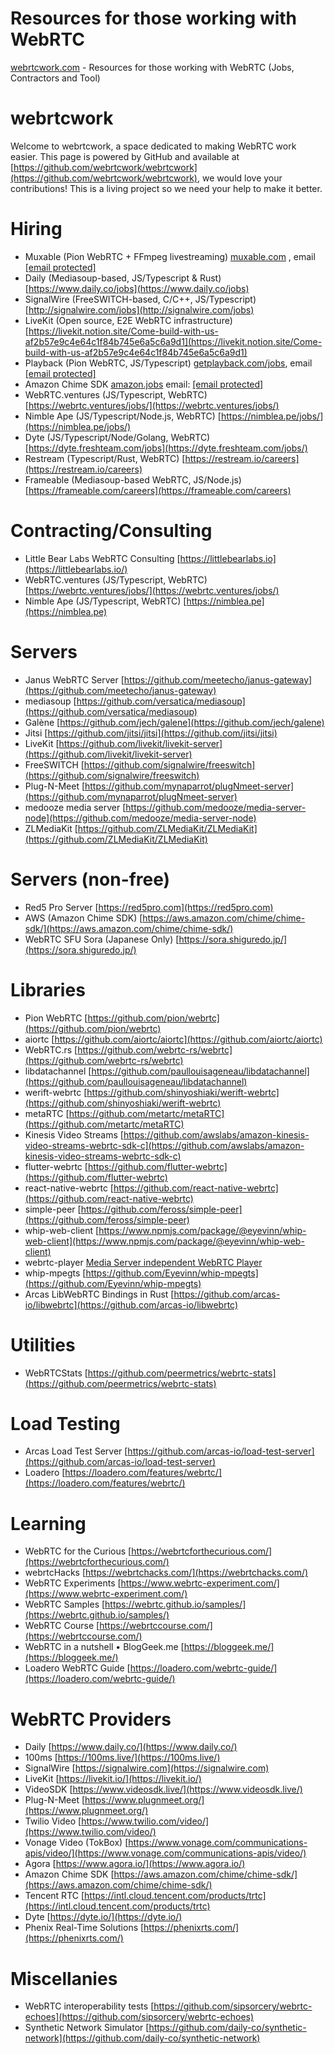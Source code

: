 # Resources for those working with WebRTC
[webrtcwork.com](https://webrtcwork.com/) - Resources for those working with WebRTC (Jobs, Contractors and Tool)


webrtcwork
==========

Welcome to webrtcwork, a space dedicated to making WebRTC work easier. This page is powered by GitHub and available at [https://github.com/webrtcwork/webrtcwork](https://github.com/webrtcwork/webrtcwork), we would love your contributions! This is a living project so we need your help to make it better.

Hiring
======

*   Muxable (Pion WebRTC + FFmpeg livestreaming) [muxable.com](https://muxable.com) , email [\[email protected\]](/cdn-cgi/l/email-protection#751e10031c1b3518000d141719105b161a18)
*   Daily (Mediasoup-based, JS/Typescript & Rust) [https://www.daily.co/jobs](https://www.daily.co/jobs)
*   SignalWire (FreeSWITCH-based, C/C++, JS/Typescript) [http://signalwire.com/jobs](http://signalwire.com/jobs)
*   LiveKit (Open source, E2E WebRTC infrastructure) [https://livekit.notion.site/Come-build-with-us-af2b57e9c4e64c1f84b745e6a5c6a9d1](https://livekit.notion.site/Come-build-with-us-af2b57e9c4e64c1f84b745e6a5c6a9d1)
*   Playback (Pion WebRTC, JS/Typescript) [getplayback.com/jobs](https://www.getplayback.com/jobs/eng-rtc1), email [\[email protected\]](/cdn-cgi/l/email-protection#6706150e27000213170b061e0506040c4904080a)
*   Amazon Chime SDK [amazon.jobs](https://amazon.jobs/en/search?base_query=chime+sdk) email: [\[email protected\]](/cdn-cgi/l/email-protection#14777c7d79713967707f39637176666077397e7b7667547579756e7b7a3a777b79)
*   WebRTC.ventures (JS/Typescript, WebRTC) [https://webrtc.ventures/jobs/](https://webrtc.ventures/jobs/)
*   Nimble Ape (JS/Typescript/Node.js, WebRTC) [https://nimblea.pe/jobs/](https://nimblea.pe/jobs/)
*   Dyte (JS/Typescript/Node/Golang, WebRTC) [https://dyte.freshteam.com/jobs](https://dyte.freshteam.com/jobs/)
*   Restream (Typescript/Rust, WebRTC) [https://restream.io/careers](https://restream.io/careers)
*   Frameable (Mediasoup-based WebRTC, JS/Node.js) [https://frameable.com/careers](https://frameable.com/careers)

Contracting/Consulting
======================

*   Little Bear Labs WebRTC Consulting [https://littlebearlabs.io](https://littlebearlabs.io/)
*   WebRTC.ventures (JS/Typescript, WebRTC) [https://webrtc.ventures/jobs/](https://webrtc.ventures/jobs/)
*   Nimble Ape (JS/Typescript, WebRTC) [https://nimblea.pe](https://nimblea.pe)

Servers
=======

*   Janus WebRTC Server [https://github.com/meetecho/janus-gateway](https://github.com/meetecho/janus-gateway)
*   mediasoup [https://github.com/versatica/mediasoup](https://github.com/versatica/mediasoup)
*   Galène [https://github.com/jech/galene](https://github.com/jech/galene)
*   Jitsi [https://github.com/jitsi/jitsi](https://github.com/jitsi/jitsi)
*   LiveKit [https://github.com/livekit/livekit-server](https://github.com/livekit/livekit-server)
*   FreeSWITCH [https://github.com/signalwire/freeswitch](https://github.com/signalwire/freeswitch)
*   Plug-N-Meet [https://github.com/mynaparrot/plugNmeet-server](https://github.com/mynaparrot/plugNmeet-server)
*   medooze media server [https://github.com/medooze/media-server-node](https://github.com/medooze/media-server-node)
*   ZLMediaKit [https://github.com/ZLMediaKit/ZLMediaKit](https://github.com/ZLMediaKit/ZLMediaKit)

Servers (non-free)
==================

*   Red5 Pro Server [https://red5pro.com](https://red5pro.com)
*   AWS (Amazon Chime SDK) [https://aws.amazon.com/chime/chime-sdk/](https://aws.amazon.com/chime/chime-sdk/)
*   WebRTC SFU Sora (Japanese Only) [https://sora.shiguredo.jp/](https://sora.shiguredo.jp/)

Libraries
=========

*   Pion WebRTC [https://github.com/pion/webrtc](https://github.com/pion/webrtc)
*   aiortc [https://github.com/aiortc/aiortc](https://github.com/aiortc/aiortc)
*   WebRTC.rs [https://github.com/webrtc-rs/webrtc](https://github.com/webrtc-rs/webrtc)
*   libdatachannel [https://github.com/paullouisageneau/libdatachannel](https://github.com/paullouisageneau/libdatachannel)
*   werift-webrtc [https://github.com/shinyoshiaki/werift-webrtc](https://github.com/shinyoshiaki/werift-webrtc)
*   metaRTC [https://github.com/metartc/metaRTC](https://github.com/metartc/metaRTC)
*   Kinesis Video Streams [https://github.com/awslabs/amazon-kinesis-video-streams-webrtc-sdk-c](https://github.com/awslabs/amazon-kinesis-video-streams-webrtc-sdk-c)
*   flutter-webrtc [https://github.com/flutter-webrtc](https://github.com/flutter-webrtc)
*   react-native-webrtc [https://github.com/react-native-webrtc](https://github.com/react-native-webrtc)
*   simple-peer [https://github.com/feross/simple-peer](https://github.com/feross/simple-peer)
*   whip-web-client [https://www.npmjs.com/package/@eyevinn/whip-web-client](https://www.npmjs.com/package/@eyevinn/whip-web-client)
*   webrtc-player [Media Server independent WebRTC Player](https://www.npmjs.com/package/@eyevinn/webrtc-player)
*   whip-mpegts [https://github.com/Eyevinn/whip-mpegts](https://github.com/Eyevinn/whip-mpegts)
*   Arcas LibWebRTC Bindings in Rust [https://github.com/arcas-io/libwebrtc](https://github.com/arcas-io/libwebrtc)

Utilities
=========

*   WebRTCStats [https://github.com/peermetrics/webrtc-stats](https://github.com/peermetrics/webrtc-stats)

Load Testing
============

*   Arcas Load Test Server [https://github.com/arcas-io/load-test-server](https://github.com/arcas-io/load-test-server)
*   Loadero [https://loadero.com/features/webrtc/](https://loadero.com/features/webrtc/)

Learning
========

*   WebRTC for the Curious [https://webrtcforthecurious.com/](https://webrtcforthecurious.com/)
*   webrtcHacks [https://webrtchacks.com/](https://webrtchacks.com/)
*   WebRTC Experiments [https://www.webrtc-experiment.com/](https://www.webrtc-experiment.com/)
*   WebRTC Samples [https://webrtc.github.io/samples/](https://webrtc.github.io/samples/)
*   WebRTC Course [https://webrtccourse.com/](https://webrtccourse.com/)
*   WebRTC in a nutshell • BlogGeek.me [https://bloggeek.me/](https://bloggeek.me/)
*   Loadero WebRTC Guide [https://loadero.com/webrtc-guide/](https://loadero.com/webrtc-guide/)

WebRTC Providers
================

*   Daily [https://www.daily.co/](https://www.daily.co/)
*   100ms [https://100ms.live/](https://100ms.live/)
*   SignalWire [https://signalwire.com](https://signalwire.com)
*   LiveKit [https://livekit.io/](https://livekit.io/)
*   VideoSDK [https://www.videosdk.live/](https://www.videosdk.live/)
*   Plug-N-Meet [https://www.plugnmeet.org/](https://www.plugnmeet.org/)
*   Twilio Video [https://www.twilio.com/video/](https://www.twilio.com/video/)
*   Vonage Video (TokBox) [https://www.vonage.com/communications-apis/video/](https://www.vonage.com/communications-apis/video/)
*   Agora [https://www.agora.io/](https://www.agora.io/)
*   Amazon Chime SDK [https://aws.amazon.com/chime/chime-sdk/](https://aws.amazon.com/chime/chime-sdk/)
*   Tencent RTC [https://intl.cloud.tencent.com/products/trtc](https://intl.cloud.tencent.com/products/trtc)
*   Dyte [https://dyte.io/](https://dyte.io/)
*   Phenix Real-Time Solutions [https://phenixrts.com/](https://phenixrts.com/)

Miscellanies
============

*   WebRTC interoperability tests [https://github.com/sipsorcery/webrtc-echoes](https://github.com/sipsorcery/webrtc-echoes)
*   Synthetic Network Simulator [https://github.com/daily-co/synthetic-network](https://github.com/daily-co/synthetic-network)
